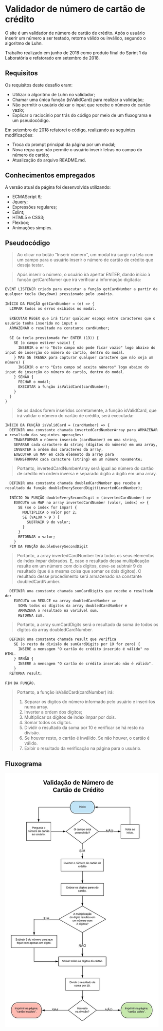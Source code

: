 # Validador de número de cartão de crédito

O site é um validador de número de cartão de crédito. Após o usuário inserir um número a ser testado, retorna válido ou inválido, segundo o algoritmo de Luhn. 

Trabalho realizado em junho de 2018 como produto final do Sprint 1 da Laboratória e refatorado em setembro de 2018. 

## Requisitos 

Os requisitos deste desafio eram:

- Utilizar o algoritmo de Luhn no validador;
- Chamar uma única função (isValidCard) para realizar a validação;
- Não permitir o usuário deixar o input que recebe o número do cartão vazio;
- Explicar o raciocínio por trás do código por meio de um fluxograma e um pseudocódigo.

Em setembro de 2018 refatorei o código, realizando as seguintes modificações:

- Troca do prompt principal da página por um modal;
- Nova regra que não permite o usuário inserir letras no campo do número de cartão;
- Atualização do arquivo README.md.

## Conhecimentos empregados

A versão atual da página foi desenvolvida utilizando:

- ECMAScript 6;
- Jquery;
- Expressões regulares;
- Eslint;
- HTML5 e CSS3;
- Flexbox;
- Animações simples.

## Pseudocódigo

>Ao clicar no botão "Inserir número", um modal irá surgir na tela com um campo para o usuário inserir o número de cartão de crédito que deseja testar.

>Após inserir o número, o usuário irá apertar ENTER, dando início à função getCardNumer que irá verificar a informação digitada:

    EVENT LISTENER criado para executar a função getCardNumber a partir de qualquer tecla (keydown) pressionado pelo usuário.

    INÍCIO DA FUNÇÃO getCardNumber = (e) => {
      LIMPAR todos os erros exibidos no modal.

      EXECUTAR REGEX que irá tirar qualquer espaço entre caracteres que o usuário tenha inserido no input e 
      ARMAZENAR o resultado na constante cardNumber;

      SE (a tecla pressionada for ENTER (13)) {
        SE (o campo estiver vazio) {
          INSERIR o erro "Este campo não pode ficar vazio" logo abaixo do input de inserção do número do cartão, dentro do modal.
        } MAS SE (REGEX para capturar qualquer caractere que não seja um número) {
          INSERIR o erro "Este campo só aceita números" logo abaixo do input de inserção do número do cartão, dentro do modal.
        } SENÃO {
          FECHAR o modal;
          EXECUTAR a função isValidCard(cardNumber);
        }
      }
    }

>Se os dados forem inseridos corretamente, a função isValidCard, que irá validar o número do cartão de crédito, será executada:

    INÍCIO DA FUNÇÃO isValidCard = (cardNumber) => {
      DEFINIR uma constante chamada invertedCardNumberArray para ARMAZENAR o resultado das seguintes operações: 
        TRANSFORMAR o número inserido (cardNumber) em uma string,
        SEPARAR cada caractere da string (dígitos do número) em uma array,
        INVERTER a ordem dos caracteres da array,
        EXECUTAR um MAP em cada elemento da array para
        TRANSFORMAR cada caractere (string) em um número novamente;

>Portanto, invertedCardNumberArray será igual ao número do cartão de crédito em ordem inversa e separado dígito a dígito em uma array.

      DEFINIR uma constante chamada doubledCardNumber que recebe o resultado da função doubleEverySecondDigit(invertedCardNumber);

      INÍCIO DA FUNÇÃO doubleEverySecondDigit = (invertedCardNumber) =>
        EXECUTA um MAP no array invertedCardNumber (valor, index) => {
          SE (se o index for ímpar) {
            MULTIPLICA o valor por 2;
            SE (VALOR > 9 ) {
              SUBTRAIR 9 do valor;
            }
          }
          RETORNAR o valor;
        }
      FIM DA FUNÇÃO doubleEverySecondDigit

>Portanto, a array invertedCardNumber terá todos os seus elementos de índex ímpar dobrados. E, caso o resultado dessa multiplicação resulte em um número com dois dígitos, deve-se subtrair 9 do resultado (que é a mesma coisa que somar os dois dígitos). O resultado desse procedimento será armazenado na constante doubledCardNumber.

      DEFINIR uma constante chamada sumCardDigits que recebe o resultado de:
        EXECUTA um REDUCE na array doubledCardNumber => 
          SOMA todos os dígitos da array doubledCardNumber e 
          ARMAZENA o resultado na variável sum.
          RETORNA sum. 

>Portanto, a array sumCardDigits será o resultado da soma de todos os dígitos da array doubledCardNumber.

      DEFINIR uma constante chamada result que verifica
        SE (o resto da divisão de sumCardDigits por 10 for zero) {
          INSERE a mensagem "O cartão de crédito inserido é válido" no HTML.
        } SENÃO {
          INSERE a mensagem "O cartão de crédito inserido não é válido".
        }
      RETORNA result;

    FIM DA FUNÇÃO.

> Portanto, a função isValidCard(cardNumber) irá:
>  1) Separar os dígitos do número informado pelo usuário e inseri-los numa array.
>  2) Inverter a ordem dos dígitos;
>  3) Multiplicar os dígitos de index ímpar por dois.
>  4) Somar todos os dígitos.
>  5) Dividir o resultado da soma por 10 e verificar se há resto na divisão.
>  6) Se houver resto, o cartão é inválido. Se não houver, o cartão é válido.
>  7) Exibir o resultado da verificação na página para o usuário.

## Fluxograma

![Fluxograma da validação de número de cartão de crédito](docs/fluxograma-validacao-cartao-de-credito.jpeg)
